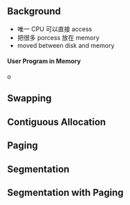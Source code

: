 ## Background 

+ 唯一 CPU 可以直接 access 
+ 把很多 porcess 放在 memory 
+ moved between disk and memory

#### User Program in Memory
o

## Swapping
## Contiguous Allocation
## Paging
## Segmentation
## Segmentation with Paging